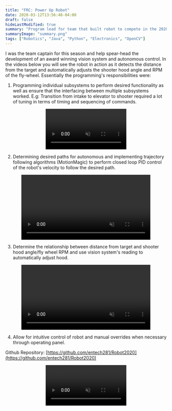 ```yaml
---
title: "FRC: Power Up Robot"
date: 2020-03-12T13:56:48-04:00
draft: false
hideLastModified: true
summary: "Program lead for team that built robot to compete in the 2020 FRC competition: Power Up."
summaryImage: "summary.png"
tags: ["Robotics", "Java", "Python", "Electronics", "OpenCV"]
---
```


I was the team captain for this season and help spear-head the development of an award winning vision system and autonomous control. In the videos below you will see the robot in action as it detects the distance from the target and automatically adjusts the shooter hood angle and RPM of the fly-wheel. Essentially the programming's responsibilities were:

1. Programming individual subsystems to perform desired functionality as well as ensure that the interfacing between multiple subsystems worked. E.g: Transition from intake to elevator to shooter required a lot of tuning in terms of timing and sequencing of commands.

<div align = "center">
<video width=50% controls autoplay muted = "false">
    <source src="/static/frc/intake.mp4" type="video/mp4">
    Your browser does not support the video tag.  
</video>
</div>

2. Determining desired paths for autonomous and implementing trajectory following algorithms (MotionMagic) to perform closed loop PID control of the robot's velocity to follow the desired path.
<div align = "center">
<video width=80% controls autoplay muted = "false">
    <source src="/static/frc/path.mp4" type="video/mp4">
    Your browser does not support the video tag.  
</video>
</div>


3. Determine the relationship between distance from target and shooter hood angle/fly wheel RPM and use vision system's reading to automatically adjust hood.

<div align = "center">
<video width=80% controls autoplay muted = "false">
    <source src="/static/frc/model.mp4" type="video/mp4">
    Your browser does not support the video tag.  
</video>
</div>

4. Allow for intuitive control of robot and manual overrides when necessary through operating panel.

Github Repository: [https://github.com/entech281/Robot2020](https://github.com/entech281/Robot2020)


<div align = "center">
<video width=50% controls autoplay muted = "false">
    <source src="/static/frc/everything.mp4" type="video/mp4">
    Your browser does not support the video tag.  
</video>
</div>
